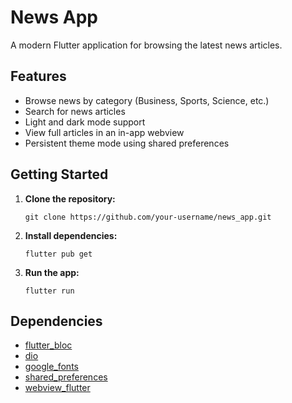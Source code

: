 # News App

A modern Flutter application for browsing the latest news articles.

## Features

- Browse news by category (Business, Sports, Science, etc.)
- Search for news articles
- Light and dark mode support
- View full articles in an in-app webview
- Persistent theme mode using shared preferences

## Getting Started

1. **Clone the repository:**
   ```
   git clone https://github.com/your-username/news_app.git
   ```
2. **Install dependencies:**
   ```
   flutter pub get
   ```
3. **Run the app:**
   ```
   flutter run
   ```


## Dependencies

- [flutter_bloc](https://pub.dev/packages/flutter_bloc)
- [dio](https://pub.dev/packages/dio)
- [google_fonts](https://pub.dev/packages/google_fonts)
- [shared_preferences](https://pub.dev/packages/shared_preferences)
- [webview_flutter](https://pub.dev/packages/webview_flutter)
